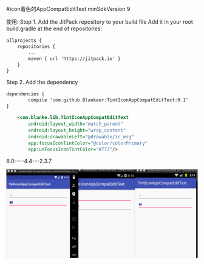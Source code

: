 #icon着色的AppCompatEditText
minSdkVersion 9

使用:
Step 1. Add the JitPack repository to your build file
Add it in your root build.gradle at the end of repositories:

	allprojects {
		repositories {
			...
			maven { url 'https://jitpack.io' }
		}
	}

Step 2. Add the dependency

	dependencies {
	        compile 'com.github.Blankeer:TintIconAppCompatEditText:0.1'
	}

```xml
    <com.blanke.lib.TintIconAppCompatEditText
        android:layout_width="match_parent"
        android:layout_height="wrap_content"
        android:drawableLeft="@drawable/ic_msg"
        app:focusIconTintColor="@color/colorPrimary"
        app:unFocusIconTintColor="#777"/>
```

6.0----4.4---2.3.7

![gif](https://raw.githubusercontent.com/Blankeer/TintIconAppCompatEditText/master/image/tint.gif)

